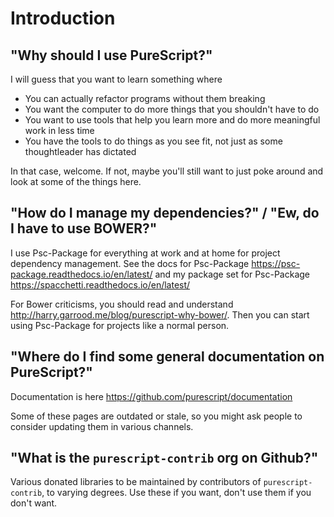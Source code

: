 # Introduction

## "Why should I use PureScript?"

I will guess that you want to learn something where

* You can actually refactor programs without them breaking
* You want the computer to do more things that you shouldn't have to do
* You want to use tools that help you learn more and do more meaningful work in less time
* You have the tools to do things as you see fit, not just as some thoughtleader has dictated

In that case, welcome. If not, maybe you'll still want to just poke around and look at some of the things here.

## "How do I manage my dependencies?" / "Ew, do I have to use BOWER?"

I use Psc-Package for everything at work and at home for project dependency management. See the docs for Psc-Package <https://psc-package.readthedocs.io/en/latest/> and my package set for Psc-Package <https://spacchetti.readthedocs.io/en/latest/>

For Bower criticisms, you should read and understand <http://harry.garrood.me/blog/purescript-why-bower/>. Then you can start using Psc-Package for projects like a normal person.

## "Where do I find some general documentation on PureScript?"

Documentation is here <https://github.com/purescript/documentation>

Some of these pages are outdated or stale, so you might ask people to consider updating them in various channels.

## "What is the `purescript-contrib` org on Github?"

Various donated libraries to be maintained by contributors of `purescript-contrib`, to varying degrees. Use these if you want, don't use them if you don't want.
